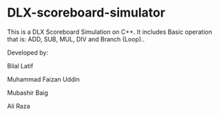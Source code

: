 # DLX-scoreboard-simulator
This is a DLX Scoreboard Simulation on C++. It includes Basic operation that is: ADD, SUB, MUL, DIV and Branch (Loop)..

Developed by:

Bilal Latif

Muhammad Faizan Uddin

Mubashir Baig

Ali Raza
